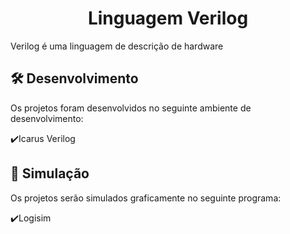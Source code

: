 <h1 align = "center">Linguagem Verilog</h1>

Verilog é uma linguagem de descrição de hardware

## 🛠️ Desenvolvimento

Os projetos foram desenvolvidos no seguinte ambiente de desenvolvimento:

✔️Icarus Verilog

## 🚀 Simulação

Os projetos serão simulados graficamente no seguinte programa:

✔️Logisim

